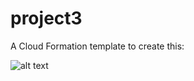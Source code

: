 # project3

A Cloud Formation template to create this:

![alt text](https://github.com/otammato/project3_vpc_ec2_as_nat_igw/blob/main/Project3.png?raw=true)
